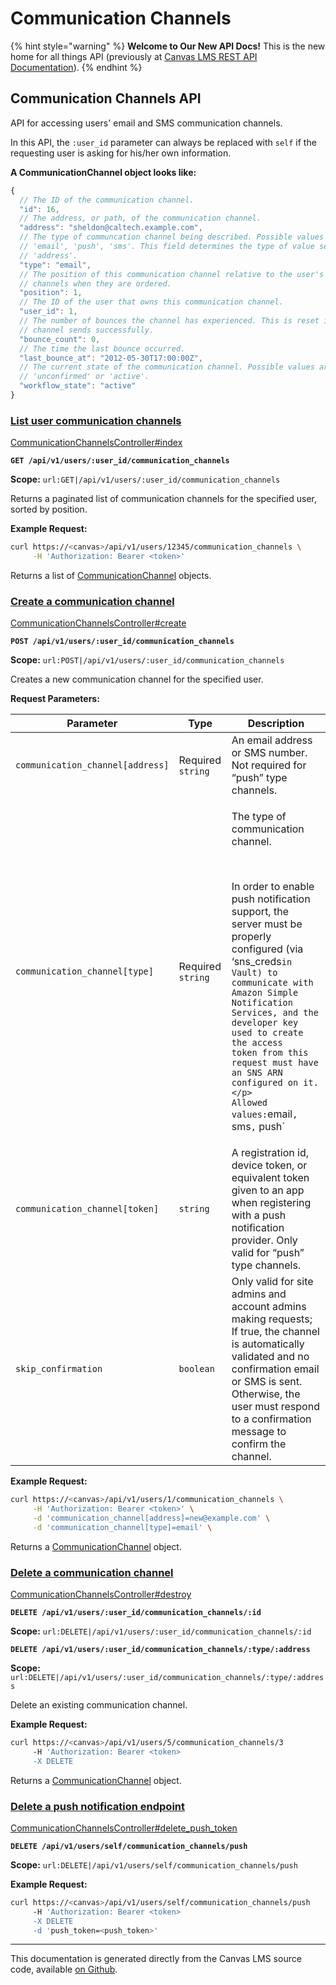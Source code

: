 # Communication Channels

{% hint style="warning" %}
**Welcome to Our New API Docs!** This is the new home for all things API (previously at [Canvas LMS REST API Documentation](https://api.instructure.com)).
{% endhint %}

## Communication Channels API

API for accessing users' email and SMS communication channels.

In this API, the `:user_id` parameter can always be replaced with `self` if the requesting user is asking for his/her own information.

**A CommunicationChannel object looks like:**

```js
{
  // The ID of the communication channel.
  "id": 16,
  // The address, or path, of the communication channel.
  "address": "sheldon@caltech.example.com",
  // The type of communcation channel being described. Possible values are:
  // 'email', 'push', 'sms'. This field determines the type of value seen in
  // 'address'.
  "type": "email",
  // The position of this communication channel relative to the user's other
  // channels when they are ordered.
  "position": 1,
  // The ID of the user that owns this communication channel.
  "user_id": 1,
  // The number of bounces the channel has experienced. This is reset if the
  // channel sends successfully.
  "bounce_count": 0,
  // The time the last bounce occurred.
  "last_bounce_at": "2012-05-30T17:00:00Z",
  // The current state of the communication channel. Possible values are:
  // 'unconfirmed' or 'active'.
  "workflow_state": "active"
}
```

### [List user communication channels](#method.communication_channels.index) <a href="#method.communication_channels.index" id="method.communication_channels.index"></a>

[CommunicationChannelsController#index](https://github.com/instructure/canvas-lms/blob/master/app/controllers/communication_channels_controller.rb)

**`GET /api/v1/users/:user_id/communication_channels`**

**Scope:** `url:GET|/api/v1/users/:user_id/communication_channels`

Returns a paginated list of communication channels for the specified user, sorted by position.

**Example Request:**

```bash
curl https://<canvas>/api/v1/users/12345/communication_channels \
     -H 'Authorization: Bearer <token>'
```

Returns a list of [CommunicationChannel](#communicationchannel) objects.

### [Create a communication channel](#method.communication_channels.create) <a href="#method.communication_channels.create" id="method.communication_channels.create"></a>

[CommunicationChannelsController#create](https://github.com/instructure/canvas-lms/blob/master/app/controllers/communication_channels_controller.rb)

**`POST /api/v1/users/:user_id/communication_channels`**

**Scope:** `url:POST|/api/v1/users/:user_id/communication_channels`

Creates a new communication channel for the specified user.

**Request Parameters:**

| Parameter                        | Type              | Description                                                                                                                                                                                                                                                                                                                                                                                                                       |
| -------------------------------- | ----------------- | --------------------------------------------------------------------------------------------------------------------------------------------------------------------------------------------------------------------------------------------------------------------------------------------------------------------------------------------------------------------------------------------------------------------------------- |
| `communication_channel[address]` | Required `string` | An email address or SMS number. Not required for “push” type channels.                                                                                                                                                                                                                                                                                                                                                            |
| `communication_channel[type]`    | Required `string` | <p>The type of communication channel.</p><p><br></p><p>In order to enable push notification support, the server must be properly configured (via ‘sns_creds<code>in Vault) to communicate with Amazon Simple Notification Services, and the developer key used to create the access token from this request must have an SNS ARN configured on it.&#x3C;/p> Allowed values:</code>email<code>,</code> sms<code>,</code> push`</p> |
| `communication_channel[token]`   | `string`          | A registration id, device token, or equivalent token given to an app when registering with a push notification provider. Only valid for “push” type channels.                                                                                                                                                                                                                                                                     |
| `skip_confirmation`              | `boolean`         | Only valid for site admins and account admins making requests; If true, the channel is automatically validated and no confirmation email or SMS is sent. Otherwise, the user must respond to a confirmation message to confirm the channel.                                                                                                                                                                                       |

**Example Request:**

```bash
curl https://<canvas>/api/v1/users/1/communication_channels \
     -H 'Authorization: Bearer <token>' \
     -d 'communication_channel[address]=new@example.com' \
     -d 'communication_channel[type]=email' \
```

Returns a [CommunicationChannel](#communicationchannel) object.

### [Delete a communication channel](#method.communication_channels.destroy) <a href="#method.communication_channels.destroy" id="method.communication_channels.destroy"></a>

[CommunicationChannelsController#destroy](https://github.com/instructure/canvas-lms/blob/master/app/controllers/communication_channels_controller.rb)

**`DELETE /api/v1/users/:user_id/communication_channels/:id`**

**Scope:** `url:DELETE|/api/v1/users/:user_id/communication_channels/:id`

**`DELETE /api/v1/users/:user_id/communication_channels/:type/:address`**

**Scope:** `url:DELETE|/api/v1/users/:user_id/communication_channels/:type/:address`

Delete an existing communication channel.

**Example Request:**

```bash
curl https://<canvas>/api/v1/users/5/communication_channels/3
     -H 'Authorization: Bearer <token>
     -X DELETE
```

Returns a [CommunicationChannel](#communicationchannel) object.

### [Delete a push notification endpoint](#method.communication_channels.delete_push_token) <a href="#method.communication_channels.delete_push_token" id="method.communication_channels.delete_push_token"></a>

[CommunicationChannelsController#delete\_push\_token](https://github.com/instructure/canvas-lms/blob/master/app/controllers/communication_channels_controller.rb)

**`DELETE /api/v1/users/self/communication_channels/push`**

**Scope:** `url:DELETE|/api/v1/users/self/communication_channels/push`

**Example Request:**

```bash
curl https://<canvas>/api/v1/users/self/communication_channels/push
     -H 'Authorization: Bearer <token>
     -X DELETE
     -d 'push_token=<push_token>'
```

***

This documentation is generated directly from the Canvas LMS source code, available [on Github](https://github.com/instructure/canvas-lms).
